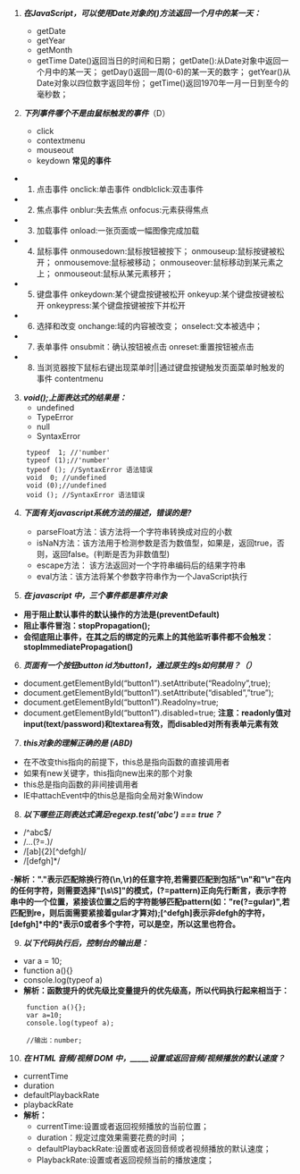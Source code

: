 1. ***在JavaScript，可以使用Date对象的()方法返回一个月中的某一天：***
    - getDate
    - getYear
    - getMonth
    - getTime
    Date()返回当日的时间和日期；
    getDate():从Date对象中返回一个月中的某一天；
    getDay()返回一周(0-6)的某一天的数字；
    getYear()从Date对象以四位数字返回年份；
    getTime()返回1970年一月一日到至今的毫秒数；

2. ***下列事件哪个不是由鼠标触发的事件***（D）
    - click
    - contextmenu
    - mouseout
    - keydown
**常见的事件**
- 1. 点击事件
    onclick:单击事件
    ondblclick:双击事件
- 2. 焦点事件
    onblur:失去焦点
    onfocus:元素获得焦点
- 3. 加载事件
    onload:一张页面或一幅图像完成加载
- 4. 鼠标事件
    onmousedown:鼠标按钮被按下；
    onmouseup:鼠标按键被松开；
    onmousemove:鼠标被移动；
    onmouseover:鼠标移动到某元素之上；
    onmouseout:鼠标从某元素移开；
- 5. 键盘事件
    onkeydown:某个键盘按键被松开
    onkeyup:某个键盘按键被松开
    onkeypress:某个键盘按键被按下并松开
- 6. 选择和改变
    onchange:域的内容被改变；
    onselect:文本被选中；
- 7. 表单事件
    onsubmit：确认按钮被点击
    onreset:重置按钮被点击
- 8. 当浏览器按下鼠标右键出现菜单时||通过键盘按键触发页面菜单时触发的事件
    contentmenu

3. ***void();上面表达式的结果是：***
    - undefined
    - TypeError
    - null
    - SyntaxError
```
    typeof  1; //'number'
    typeof (1);//'number'
    typeof (); //SyntaxError 语法错误
    void  0; //undefined
    void (0);//undefined
    void (); //SyntaxError 语法错误
```
4. ***下面有关javascript系统方法的描述，错误的是?***
    - parseFloat方法：该方法将一个字符串转换成对应的小数
    - isNaN方法：该方法用于检测参数是否为数值型，如果是，返回true，否则，返回false。(判断是否为非数值型)
    - escape方法： 该方法返回对一个字符串编码后的结果字符串
    - eval方法：该方法将某个参数字符串作为一个JavaScript执行

5. ***在 javascript 中，三个事件都是事件对象***
- **用于阻止默认事件的默认操作的方法是(preventDefault)**
- **阻止事件冒泡：stopPropagation();**
- **会彻底阻止事件，在其之后的绑定的元素上的其他监听事件都不会触发：stopImmediatePropagation()**

6. ***页面有一个按钮button id为button1，通过原生的js如何禁用？（）***
- document.getElementById(“button1”).setAttribute(“Readolny”,true);
- document.getElementById(“button1”).setAttribute(“disabled”,”true”);
- document.getElementById(“button1”).Readolny=true;
- document.getElementById(“button1”).disabled=true;
**注意：readonly值对input(text/password)和textarea有效，而disabled对所有表单元素有效**

7. ***this对象的理解正确的是 (ABD)***
- 在不改变this指向的前提下，this总是指向函数的直接调用者
- 如果有new关键字，this指向new出来的那个对象
- this总是指向函数的非间接调用者
- IE中attachEvent中的this总是指向全局对象Window

8. ***以下哪些正则表达式满足regexp.test('abc') === true？***
- /^abc$/
- /...(?=.)/            
- /[ab]{2}[^defgh]/
- /[defgh]*/

-**解析："."表示匹配除换行符(\n,\r)的任意字符,若需要匹配到包括"\n"和"\r"在内的任何字符，则需要选择"[\s\S]"的模式，(?=pattern)正向先行断言，表示字符串中的一个位置，紧接该位置之后的字符能够匹配pattern(如："re(?=gular)",若匹配到re，则后面需要紧接着gular才算对);[^defgh]表示非defgh的字符，[defgh]\*中的\*表示0或者多个字符，可以是空，所以这里也符合。**

9. ***以下代码执行后，控制台的输出是：***
- var a = 10;
- function a(){}
- console.log(typeof a)
- **解析：函数提升的优先级比变量提升的优先级高，所以代码执行起来相当于：**
```
    function a(){};
    var a=10;
    console.log(typeof a);

    //输出：number;
```

10. ***在 HTML 音频/视频 DOM 中，_____设置或返回音频/视频播放的默认速度？***
- currentTime
- duration
- defaultPlaybackRate
- playbackRate
- **解析：**
    - currentTime:设置或者返回视频播放的当前位置；
    - duration：规定过度效果需要花费的时间 ；
    - defaultPlaybackRate:设置或者返回音频或者视频播放的默认速度；
    - PlaybackRate:设置或者返回视频当前的播放速度；
